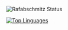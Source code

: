 ![Rafabschmitz Status](https://github-readme-stats.vercel.app/api?username=rafabschmitz&show_icons=true)

[![Top Linguages](https://github-readme-stats.vercel.app/api/top-langs/?username=rafabschmitz&layout=compact)](https://github.com/anuraghazra/github-readme-stats)
